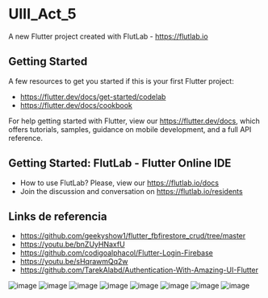 # UIII_Act_5

A new Flutter project created with FlutLab - https://flutlab.io

## Getting Started

A few resources to get you started if this is your first Flutter project:

- https://flutter.dev/docs/get-started/codelab
- https://flutter.dev/docs/cookbook

For help getting started with Flutter, view our
https://flutter.dev/docs, which offers tutorials,
samples, guidance on mobile development, and a full API reference.

## Getting Started: FlutLab - Flutter Online IDE

- How to use FlutLab? Please, view our https://flutlab.io/docs
- Join the discussion and conversation on https://flutlab.io/residents

## Links de referencia

- https://github.com/geekyshow1/flutter_fbfirestore_crud/tree/master
- https://youtu.be/bnZUyHNaxfU
- https://github.com/codigoalphacol/Flutter-Login-Firebase
- https://youtu.be/sHqrawmQq2w
- https://github.com/TarekAlabd/Authentication-With-Amazing-UI-Flutter

![image](https://github.com/Chris12066/UIII_Act_5/assets/143772165/37a40427-d010-41ae-93b5-419fe810299e)
![image](https://github.com/Chris12066/UIII_Act_5/assets/143772165/37ff8a58-5549-41dd-a1c5-a9b9ee793ec6)
![image](https://github.com/Chris12066/UIII_Act_5/assets/143772165/b5fa9eec-d391-48a5-8d64-9d78a43a9980)
![image](https://github.com/Chris12066/UIII_Act_5/assets/143772165/d3f55b22-73ca-419b-94de-8ff875d5b735)
![image](https://github.com/Chris12066/UIII_Act_5/assets/143772165/0b97ccb9-1bd3-4d3d-ac38-155c24453d41)
![image](https://github.com/Chris12066/UIII_Act_5/assets/143772165/18081f89-2f42-4c80-adec-9afb6d4438a2)
![image](https://github.com/Chris12066/UIII_Act_5/assets/143772165/7d6244db-7b45-4973-9222-d2ebd6f10b0e)
![image](https://github.com/Chris12066/UIII_Act_5/assets/143772165/7d4af175-4b97-444d-9e16-b4be89b01a07)
